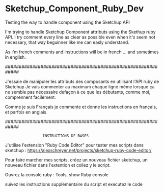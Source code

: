 # Sketchup_Component_Ruby_Dev
Testing the way to handle component using the Sketchup API

I'm trying to handle Sketchup Component attributs using the Skethup ruby API.
I try comment every line as clear as possible even when it's seem not necessary, that way beguinner like me can easly understand.

As i'm french comments and instructions will be in french ... and sometimes in english.

############################################################# 

J'essaie de manipuler les attributs des composants en utilisant l'API ruby de Sketchup
Je vais commenter au maximum chaque ligne même lorsque ça ne semble pas nécessaire defaçon à ce que les débutants, comme moi, comprennent facilement.

Comme je suis Français je commente et donne les instructions en français, et parfois en anglais.

#############################################################

                     INSTRUCTIONS DE BASES

J'utilise l'extension "Ruby Code Editor" pour tester mes scripts dans sketchup : 
https://alexschreyer.net/projects/sketchup-ruby-code-editor/

Pour faire marcher mes scripts, créez un nouveau fichier sketchup, un nouveau fichier dans l'extention et collez y le script.

Ouvrez la console ruby : Tools, show Ruby console

suivez les instructions supplémentaire du script et executez le code
